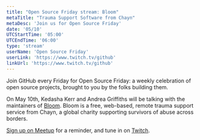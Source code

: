```yaml
---
title: "Open Source Friday stream: Bloom"
metaTitle: "Trauma Support Software from Chayn"
metaDesc: 'Join us for Open Source Friday'
date: '05/10'
UTCStartTime: '05:00'
UTCEndTime: '06:00'
type: 'stream'
userName: 'Open Source Friday'
userLink: 'https://www.twitch.tv/github'
linkUrl: 'https://www.twitch.tv/github'
---
```


Join GitHub every Friday for Open Source Friday: a weekly celebration of open source projects, brought to you by the folks building them. 

On May 10th, Kedasha Kerr and Andrea Griffiths will be talking with the maintainers of [Bloom](https://github.com/chaynHQ/bloom-frontend). Bloom is a free, web-based, remote trauma support service from Chayn, a global charity supporting survivors of abuse across borders.

[Sign up on Meetup](https://www.meetup.com/github/) for a reminder, and tune in on [Twitch](https://www.twitch.tv/github).

